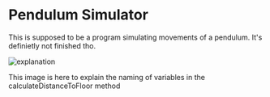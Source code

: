 # Pendulum Simulator

This is supposed to be a program simulating movements of a pendulum.
It's definietly not finished tho.

![explanation](https://github.com/TacoConKvass/Pendulum-Sim/assets/128845692/30f491e3-6032-4358-8325-a1b4ece2a74d)

This image is here to explain the naming of variables in the calculateDistanceToFloor method
